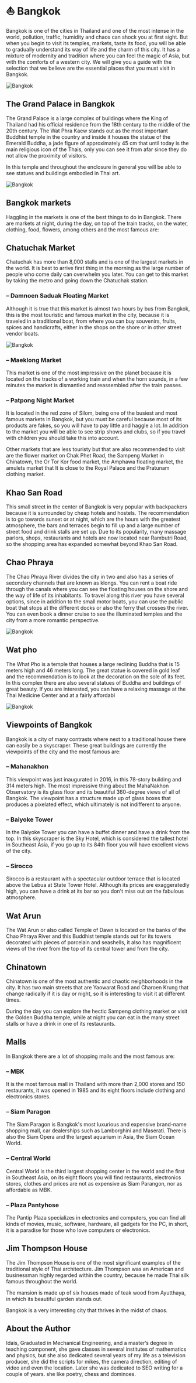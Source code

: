 # ⛵ Bangkok

Bangkok is one of the cities in Thailand and one of the most intense in the world, pollution, traffic, humidity and chaos can shock you at first sight. But when you begin to visit its temples, markets, taste its food, you will be able to gradually understand its way of life and the charm of this city. It has a mixture of modernity and tradition where you can feel the magic of Asia, but with the comforts of a western city. We will give you a guide with the selection that we believe are the essential places that you must visit in Bangkok.

![Bangkok](_static/images/bangkok/bangkok-1.jpg)

## The Grand Palace in Bangkok

The Grand Palace is a large complex of buildings where the King of Thailand had his official residence from the 18th century to the middle of the 20th century. The Wat Phra Kaew stands out as the most important Buddhist temple in the country and inside it houses the statue of the Emerald Buddha, a jade figure of approximately 45 cm that until today is the main religious icon of the Thais, only you can see it from afar since they do not allow the proximity of visitors.

In this temple and throughout the enclosure in general you will be able to see statues and buildings embodied in Thai art.

![Bangkok](_static/images/bangkok/bangkok-2.jpg)

## Bangkok markets

Haggling in the markets is one of the best things to do in Bangkok. There are markets at night, during the day, on top of the train tracks, on the water, clothing, food, flowers, among others and the most famous are:

## Chatuchak Market

Chatuchak has more than 8,000 stalls and is one of the largest markets in the world. It is best to arrive first thing in the morning as the large number of people who come daily can overwhelm you later. You can get to this market by taking the metro and going down the Chatuchak station.

### – Damnoen Saduak Floating Market

Although it is true that this market is almost two hours by bus from Bangkok, this is the most touristic and famous market in the city, because it is traveled in a traditional boat, from where you can buy souvenirs, fruits, spices and handicrafts, either in the shops on the shore or in other street vendor boats.

![Bangkok](_static/images/bangkok/bangkok-3.jpg)

### – Maeklong Market

This market is one of the most impressive on the planet because it is located on the tracks of a working train and when the horn sounds, in a few minutes the market is dismantled and reassembled after the train passes.

### – Patpong Night Market

It is located in the red zone of Silom, being one of the busiest and most famous markets in Bangkok, but you must be careful because most of its products are fakes, so you will have to pay little and haggle a lot. In addition to the market you will be able to see strip shows and clubs, so if you travel with children you should take this into account.

Other markets that are less touristy but that are also recommended to visit are the flower market on Chak Phet Road, the Sampeng Market in Chinatown, the Or Tor Kor food market, the Amphawa floating market, the amulets market that It is close to the Royal Palace and the Pratunam clothing market.

## Khao San Road

This small street in the center of Bangkok is very popular with backpackers because it is surrounded by cheap hotels and hostels. The recommendation is to go towards sunset or at night, which are the hours with the greatest atmosphere, the bars and terraces begin to fill up and a large number of street food and drink stalls are set up. Due to its popularity, many massage parlors, shops, restaurants and hotels are now located near Rambutri Road, so the shopping area has expanded somewhat beyond Khao San Road.

## Chao Phraya

The Chao Phraya River divides the city in two and also has a series of secondary channels that are known as klongs. You can rent a boat ride through the canals where you can see the floating houses on the shore and the way of life of its inhabitants. To travel along this river you have several options, since in addition to the small motor boats, you can use the public boat that stops at the different docks or also the ferry that crosses the river. You can even book a dinner cruise to see the illuminated temples and the city from a more romantic perspective.

![Bangkok](_static/images/bangkok/bangkok-4.jpg)

## Wat pho

The What Pho is a temple that houses a large reclining Buddha that is 15 meters high and 46 meters long. The great statue is covered in gold leaf and the recommendation is to look at the decoration on the sole of its feet. In this complex there are also several statues of Buddha and buildings of great beauty. If you are interested, you can have a relaxing massage at the Thai Medicine Center and at a fairly affordabl

![Bangkok](_static/images/bangkok/bangkok-5.jpg)

## Viewpoints of Bangkok

Bangkok is a city of many contrasts where next to a traditional house there can easily be a skyscraper. These great buildings are currently the viewpoints of the city and the most famous are:

### – Mahanakhon

This viewpoint was just inaugurated in 2016, in this 78-story building and 314 meters high. The most impressive thing about the MahaNakhon Observatory is its glass floor and its beautiful 360-degree views of all of Bangkok. The viewpoint has a structure made up of glass boxes that produces a pixelated effect, which ultimately is not indifferent to anyone.

### – Baiyoke Tower

In the Baiyoke Tower you can have a buffet dinner and have a drink from the top. In this skyscraper is the Sky Hotel, which is considered the tallest hotel in Southeast Asia, if you go up to its 84th floor you will have excellent views of the city.

### – Sirocco

Sirocco is a restaurant with a spectacular outdoor terrace that is located above the Lebua at State Tower Hotel. Although its prices are exaggeratedly high, you can have a drink at its bar so you don't miss out on the fabulous atmosphere.

## Wat Arun

The Wat Arun or also called Temple of Dawn is located on the banks of the Chao Phraya River and this Buddhist temple stands out for its towers decorated with pieces of porcelain and seashells, it also has magnificent views of the river from the top of its central tower and from the city.

## Chinatown

Chinatown is one of the most authentic and chaotic neighborhoods in the city. It has two main streets that are Yaowarat Road and Charoen Krung that change radically if it is day or night, so it is interesting to visit it at different times.

During the day you can explore the hectic Sampeng clothing market or visit the Golden Buddha temple, while at night you can eat in the many street stalls or have a drink in one of its restaurants.

## Malls

In Bangkok there are a lot of shopping malls and the most famous are:

### – MBK

It is the most famous mall in Thailand with more than 2,000 stores and 150 restaurants, it was opened in 1985 and its eight floors include clothing and electronics stores.

### – Siam Paragon

The Siam Paragon is Bangkok's most luxurious and expensive brand-name shopping mall, car dealerships such as Lamborghini and Maserati. There is also the Siam Opera and the largest aquarium in Asia, the Siam Ocean World.

### – Central World

Central World is the third largest shopping center in the world and the first in Southeast Asia, on its eight floors you will find restaurants, electronics stores, clothes and prices are not as expensive as Siam Parangon, nor as affordable as MBK.

### – Plaza Pantyhose

The Pantip Plaza specializes in electronics and computers, you can find all kinds of movies, music, software, hardware, all gadgets for the PC, in short, it is a paradise for those who love computers or electronics.

## Jim Thompson House

The Jim Thompson House is one of the most significant examples of the traditional style of Thai architecture. Jim Thompson was an American and businessman highly regarded within the country, because he made Thai silk famous throughout the world.

The mansion is made up of six houses made of teak wood from Ayutthaya, in which its beautiful garden stands out.

Bangkok is a very interesting city that thrives in the midst of chaos.

## About the Author

Idais, Graduated in Mechanical Engineering, and a master’s degree in teaching component, she gave classes in several institutes of mathematics and physics, but she also dedicated several years of my life as a television producer, she did the scripts for mikes, the camera direction, editing of video and even the location. Later she was dedicated to SEO writing for a couple of years. she like poetry, chess and dominoes.
